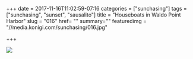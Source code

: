+++
date = 2017-11-16T11:02:59-07:16
categories = ["sunchasing"]
tags = ["sunchasing", "sunset", "sausalito"]
title = "Houseboats in Waldo Point Harbor"
slug = "016"
href= ""
summary=""
featuredimg = "//media.konigi.com/sunchasing/016.jpg"

+++

<img src="//media.konigi.com/sunchasing/016.jpg" />
